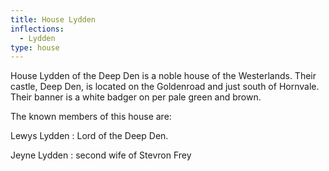 ```yaml
---
title: House Lydden
inflections:
  - Lydden
type: house
---
```


House Lydden of the Deep Den is a noble house of the Westerlands. Their castle, Deep Den, is located on the Goldenroad and just south of Hornvale. Their banner is a white badger on per pale green and brown.

The known members of this house are:

Lewys Lydden : Lord of the Deep Den.

Jeyne Lydden : second wife of Stevron Frey



